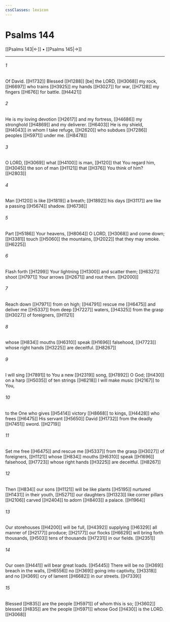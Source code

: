 ```yaml
---
cssClasses: lexicon
---
```


# Psalms 144

[[Psalms 143|←]] • [[Psalms 145|→]]

---

###### 1
Of David. [[H1732]] Blessed [[H1288]] [be] the LORD, [[H3068]] my rock, [[H6697]] who trains [[H3925]] my hands [[H3027]] for war, [[H7128]] my fingers [[H676]] for battle. [[H4421]]

###### 2
He is my loving devotion [[H2617]] and my fortress, [[H4686]] my stronghold [[H4869]] and my deliverer. [[H6403]] He is my shield, [[H4043]] in whom I take refuge, [[H2620]] who subdues [[H7286]] peoples [[H5971]] under me. [[H8478]]

###### 3
O LORD, [[H3069]] what [[H4100]] is man, [[H120]] that You regard him, [[H3045]] the son of man [[H1121]] that [[H376]] You think of him? [[H2803]]

###### 4
Man [[H120]] is like [[H1819]] a breath; [[H1892]] his days [[H3117]] are like a passing [[H5674]] shadow. [[H6738]]

###### 5
Part [[H5186]] Your heavens, [[H8064]] O LORD, [[H3068]] and come down; [[H3381]] touch [[H5060]] the mountains, [[H2022]] that they may smoke. [[H6225]]

###### 6
Flash forth [[H1299]] Your lightning [[H1300]] and scatter them; [[H6327]] shoot [[H7971]] Your arrows [[H2671]] and rout them. [[H2000]]

###### 7
Reach down [[H7971]] from on high; [[H4791]] rescue me [[H6475]] and deliver me [[H5337]] from deep [[H7227]] waters, [[H4325]] from the grasp [[H3027]] of foreigners, [[H1121]]

###### 8
whose [[H834]] mouths [[H6310]] speak [[H1696]] falsehood, [[H7723]] whose right hands [[H3225]] are deceitful. [[H8267]]

###### 9
I will sing [[H7891]] to You  a new [[H2319]] song, [[H7892]] O God; [[H430]] on a harp [[H5035]] of ten strings [[H6218]] I will make music [[H2167]] to You, 

###### 10
to the One who gives [[H5414]] victory [[H8668]] to kings, [[H4428]] who frees [[H6475]] His servant [[H5650]] David [[H1732]] from the deadly [[H7451]] sword. [[H2719]]

###### 11
Set me free [[H6475]] and rescue me [[H5337]] from the grasp [[H3027]] of foreigners, [[H1121]] whose [[H834]] mouths [[H6310]] speak [[H1696]] falsehood, [[H7723]] whose right hands [[H3225]] are deceitful. [[H8267]]

###### 12
Then [[H834]] our sons [[H1121]] will be like plants [[H5195]] nurtured [[H1431]] in their youth, [[H5271]] our daughters [[H1323]] like corner pillars [[H2106]] carved [[H2404]] to adorn [[H8403]] a palace. [[H1964]]

###### 13
Our storehouses [[H4200]] will be full, [[H4392]] supplying [[H6329]] all manner of [[H2177]] produce; [[H2177]] our flocks [[H6629]] will bring forth thousands, [[H503]] tens of thousands [[H7231]] in our fields. [[H2351]]

###### 14
Our oxen [[H441]] will bear great loads. [[H5445]] There will be no [[H369]] breach in the walls, [[H6556]] no [[H369]] going into captivity, [[H3318]] and no [[H369]] cry of lament [[H6682]] in our streets. [[H7339]]

###### 15
Blessed [[H835]] are the people [[H5971]] of whom this is so; [[H3602]] blessed [[H835]] are the people [[H5971]] whose God [[H430]] is the LORD. [[H3068]]


